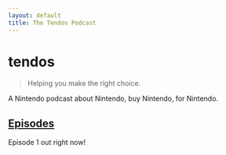 ```yaml
---
layout: default
title: The Tendos Podcast
---
```


# tendos

>Helping you make the right choice.

A Nintendo podcast about Nintendo, buy Nintendo, for Nintendo.


## [Episodes](/tendos/episodes)

Episode 1 out right now!
